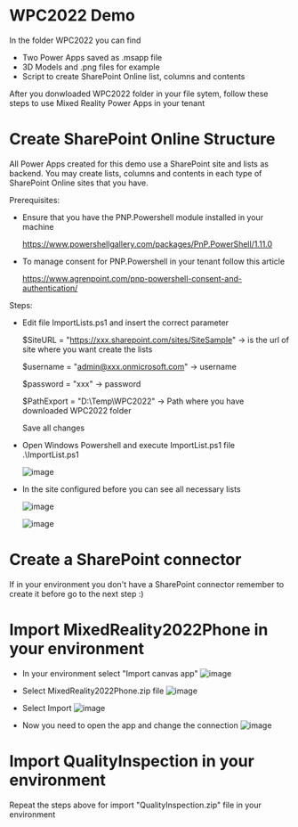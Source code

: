 # WPC2022 Demo
In the folder WPC2022 you can find
- Two Power Apps saved as .msapp file
- 3D Models and .png files for example
- Script to create SharePoint Online list, columns and contents

After you donwloaded WPC2022 folder in your file sytem, follow these steps to use Mixed Reality Power Apps in your tenant

# Create SharePoint Online Structure
All Power Apps created for this demo use a SharePoint site and lists as backend.
You may create lists, columns and contents in each type of SharePoint Online sites that you have.

Prerequisites:
- Ensure that you have the PNP.Powershell module installed in your machine

  https://www.powershellgallery.com/packages/PnP.PowerShell/1.11.0

- To manage consent for PNP.Powershell in your tenant follow this article

  https://www.agrenpoint.com/pnp-powershell-consent-and-authentication/
  
Steps:
- Edit file ImportLists.ps1 and insert the correct parameter

  $SiteURL = "https://xxx.sharepoint.com/sites/SiteSample" -> is the url of site where you want create the lists
  
  $username = "admin@xxx.onmicrosoft.com" -> username
  
  $password = "xxx" -> password
  
  $PathExport = "D:\Temp\WPC2022\" -> Path where you have downloaded WPC2022 folder
  
  Save all changes
  
- Open Windows Powershell and execute ImportList.ps1 file
  .\ImportList.ps1
  
  ![image](https://user-images.githubusercontent.com/22641502/197073427-245efd4d-a92d-4a77-a114-b4b7ed7cb4b8.png)

- In the site configured before you can see all necessary lists

  ![image](https://user-images.githubusercontent.com/22641502/197627995-0ad63a3a-d7be-4bf0-9a01-9a3e60b3c9cf.png)

  ![image](https://user-images.githubusercontent.com/22641502/197628081-f95f81eb-0730-4d81-8dcd-936a3128218d.png)
  
# Create a SharePoint connector
If in your environment you don't have a SharePoint connector remember to create it before go to the next step :)

# Import MixedReality2022Phone in your environment
- In your environment select "Import canvas app"
  ![image](https://user-images.githubusercontent.com/22641502/197628341-0f510151-85b5-4678-ba4e-bc4ad0e1ffb4.png)

- Select MixedReality2022Phone.zip file
  ![image](https://user-images.githubusercontent.com/22641502/197628653-bee0a0e5-cbec-4522-809e-e81ea109ddd3.png)
  
- Select Import
  ![image](https://user-images.githubusercontent.com/22641502/197628759-0f17d40b-28eb-4540-9fea-6a2cc8eca8a5.png)

- Now you need to open the app and change the connection
  ![image](https://user-images.githubusercontent.com/22641502/197630440-6483d5d0-df06-4a25-ba7a-20f7e85f41cf.png)

# Import QualityInspection in your environment
Repeat the steps above for import "QualityInspection.zip" file in your environment







